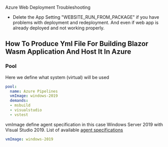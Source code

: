 Azure Web Deployment Troubleshooting

- Delete the App Setting "WEBSITE_RUN_FROM_PACKAGE" if you have problems with deployment and redeployment. And even if web app is already deployed and not working properly.


## How To Produce Yml File For Building Blazor Wasm Application And Host It In Azure

### Pool

Here we define what system (virtual) will be used

```yml
pool:
  name: Azure Pipelines
  vmImage: windows-2019
  demands:  
  - msbuild
  - visualstudio
  - vstest
```

vmImage define agent specification in this case Windows Server 2019 with Visual Studio 2019. List of available [agent specifications](https://docs.microsoft.com/en-us/azure/devops/pipelines/agents/hosted?view=azure-devops&tabs=yaml#software)

```yml
vmImage: windows-2019
```
